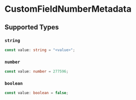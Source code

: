 # CustomFieldNumberMetadata


## Supported Types

### `string`

```typescript
const value: string = "<value>";
```

### `number`

```typescript
const value: number = 277596;
```

### `boolean`

```typescript
const value: boolean = false;
```


